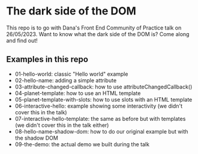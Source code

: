 # The dark side of the DOM

This repo is to go with Dana's Front End Community of Practice talk on 26/05/2023. Want to know what the dark side of the DOM is? Come along and find out!

## Examples in this repo

- 01-hello-world: classic "Hello world" example
- 02-hello-name: adding a simple attribute
- 03-attribute-changed-callback: how to use attributeChangedCallback()
- 04-planet-template: how to use an HTML template
- 05-planet-template-with-slots: how to use slots with an HTML template
- 06-interactive-hello: example showing some interactivity (we didn't cover this in the talk)
- 07-interactive-hello-template: the same as before but with templates (we didn't cover this in the talk either)
- 08-hello-name-shadow-dom: how to do our original example but with the shadow DOM
- 09-the-demo: the actual demo we built during the talk
